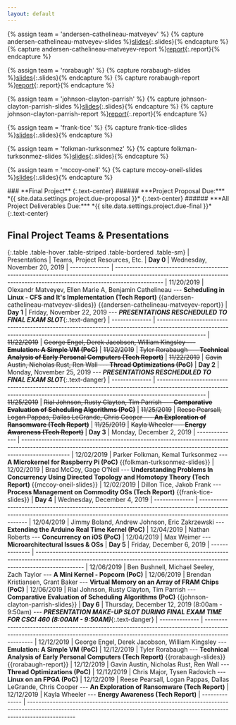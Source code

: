 ```yaml
---
layout: default
---
```

<!--
{% for f in site.static_files %}
{% if f.path contains 'team-' %}
{{f.path}}
{% endif %}
{% endfor %}
 -->

<!-- Variables -->

{% assign team = 'andersen-cathelineau-matveyev' %}
{% capture andersen-cathelineau-matveyev-slides %}[slides]({{site.baseurl}}/project/team-{{team}}/slides.pdf){:.slides}{% endcapture %}
{% capture andersen-cathelineau-matveyev-report %}[report]({{site.baseurl}}/project/team-{{team}}/report.pdf){:.report}{% endcapture %}

{% assign team = 'rorabaugh' %}
{% capture rorabaugh-slides %}[slides]({{site.baseurl}}/project/team-{{team}}/slides.pdf){:.slides}{% endcapture %}
{% capture rorabaugh-report %}[report]({{site.baseurl}}/project/team-{{team}}/report.pdf){:.report}{% endcapture %}
<!-- {% capture {{team}}-code %}[code](){:.code}{% endcapture %} -->

{% assign team = 'johnson-clayton-parrish' %}
{% capture johnson-clayton-parrish-slides %}[slides]({{site.baseurl}}/project/team-{{team}}/slides.pdf){:.slides}{% endcapture %}
{% capture johnson-clayton-parrish-report %}[report]({{site.baseurl}}/project/team-{{team}}/report.pdf){:.report}{% endcapture %}
<!-- {% capture {{team}}-code %}[code](){:.code}{% endcapture %} -->

{% assign team = 'frank-tice' %}
{% capture frank-tice-slides %}[slides]({{site.baseurl}}/project/team-{{team}}/slides.pdf){:.slides}{% endcapture %}

{% assign team = 'folkman-turksonmez' %}
{% capture folkman-turksonmez-slides %}[slides]({{site.baseurl}}/project/team-{{team}}/slides.pdf){:.slides}{% endcapture %}

{% assign team = 'mccoy-oneil' %}
{% capture mccoy-oneil-slides %}[slides]({{site.baseurl}}/project/team-{{team}}/slides.pdf){:.slides}{% endcapture %}

<div class="subpage-header" markdown="1">
### **Final Project**
{:.text-center}
###### ***Project Proposal Due:*** *{{ site.data.settings.project.due-proposal }}*
{:.text-center}
###### ***All Project Deliverables Due:*** *{{ site.data.settings.project.due-final }}*
{:.text-center}
</div>

## Final Project Teams & Presentations

{:.table .table-hover .table-striped .table-bordered .table-sm}
| Presentations  | Teams, Project Resources, Etc.
| **Day 0**      | <span class="note">Wednesday, November 20, 2019</span>
| -------------- | -----------------------------------------------------------------------------------------------------------------------------------------------------------------------------
| 11/20/2019     | Olexandr Matveyev, Ellen Marie A,  Benjamin Cathelineau --- **Scheduling in Linux - CFS and It's Implementation (Tech Report)** {{andersen-cathelineau-matveyev-slides}} {{andersen-cathelineau-matveyev-report}}
| **Day 1**      | <span class="note">Friday, November 22, 2019</span> --- _**PRESENTATIONS RESCHEDULED TO FINAL EXAM SLOT**_{:.text-danger}
| -------------- | -----------------------------------------------------------------------------------------------------------------------------------------------------------------------------
| ~~11/22/2019~~ | ~~George Engel, Derek Jacobson, William Kingsley --- **Emulation: A Simple VM (PoC)**~~
| ~~11/22/2019~~ | ~~Tyler Rorabaugh --- **Technical Analysis of Early Personal Computers (Tech Report)**~~
| ~~11/22/2019~~ | ~~Gavin Austin, Nicholas Rust, Ren Wall --- **Thread Optimizations (PoC)**~~
| **Day 2**      | <span class="note">Monday, November 25, 2019</span>  --- _**PRESENTATIONS RESCHEDULED TO FINAL EXAM SLOT**_{:.text-danger}
| -------------- | -----------------------------------------------------------------------------------------------------------------------------------------------------------------------------
| ~~11/25/2019~~ | ~~Rial Johnson, Rusty Clayton, Tim Parrish --- **Comparative Evaluation of Scheduling Algorithms (PoC)**~~
| ~~11/25/2019~~ | ~~Reese Pearsall, Logan Pappas, Dallas LeGrande, Chris Cooper --- **An Exploration of Ransomware (Tech Report)**~~
| ~~11/25/2019~~ | ~~Kayla Wheeler --- **Energy Awareness (Tech Report)**~~
| **Day 3**      | <span class="note">Monday, December 2, 2019</span>
| -------------- | -----------------------------------------------------------------------------------------------------------------------------------------------------------------------------
| 12/02/2019     | Parker Folkman, Kemal Turksonmez --- **A Microkernel for Raspberry Pi (PoC)** {{folkman-turksonmez-slides}}
| 12/02/2019     | Brad McCoy, Gage O’Neil --- **Understanding Problems In Concurrency Using Directed Topology and Homotopy Theory (Tech Report)** {{mccoy-oneil-slides}}
| 12/02/2019     | Dillon Tice, Jakob Frank --- **Process Management on Commodity OSs (Tech Report)** {{frank-tice-slides}}
| **Day 4**      | <span class="note">Wednesday, December 4, 2019</span>
| -------------- | -----------------------------------------------------------------------------------------------------------------------------------------------------------------------------
| 12/04/2019     | Jimmy Boland, Andrew Johnson, Eric Zakrzewski --- **Extending the Arduino Real Time Kernel (PoC)**
| 12/04/2019     | Nathan Roberts --- **Concurrency on iOS (PoC)**
| 12/04/2019     | Max Weimer --- **Microarchitectural Issues & OSs**
| **Day 5**      | <span class="note">Friday, December 6, 2019</span>
| -------------- | -----------------------------------------------------------------------------------------------------------------------------------------------------------------------------
| 12/06/2019     | Ben Bushnell, Michael Seeley, Zach Taylor --- **A Mini Kernel - Popcorn (PoC)**
| 12/06/2019     | Brendan Kristiansen, Grant Baker --- **Virtual Memory on an Array of FRAM Chips (PoC)**
| 12/06/2019     | Rial Johnson, Rusty Clayton, Tim Parrish --- **Comparative Evaluation of Scheduling Algorithms (PoC)** {{johnson-clayton-parrish-slides}}
| **Day 6**      | <span class="note">Thursday, December 12, 2019 (8:00am - 9:50am)</span> --- _**PRESENTATION MAKE-UP SLOT DURING FINAL EXAM TIME FOR CSCI 460 (8:00AM - 9:50AM)**_{:.text-danger}
| -------------- | -----------------------------------------------------------------------------------------------------------------------------------------------------------------------------
| 12/12/2019     | George Engel, Derek Jacobson, William Kingsley --- **Emulation: A Simple VM (PoC)**
| 12/12/2019     | Tyler Rorabaugh --- **Technical Analysis of Early Personal Computers (Tech Report)** {{rorabaugh-slides}} {{rorabaugh-report}}
| 12/12/2019     | Gavin Austin, Nicholas Rust, Ren Wall --- **Thread Optimizations (PoC)**
| 12/12/2019     | Chris Major, Tysen Radovich --- **Linux on an FPGA (PoC)**
| 12/12/2019     | Reese Pearsall, Logan Pappas, Dallas LeGrande, Chris Cooper --- **An Exploration of Ransomware (Tech Report)**
| 12/12/2019     | Kayla Wheeler --- **Energy Awareness (Tech Report)**
| -------------- | -----------------------------------------------------------------------------------------------------------------------------------------------------------------------------
